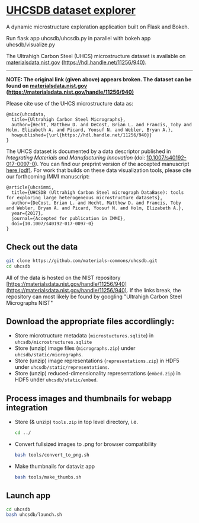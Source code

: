 # [UHCSDB dataset explorer](http://uhcsdb.materials.cmu.edu)
A dynamic microstructure exploration application built on Flask and Bokeh.

Run flask app uhcsdb/uhcsdb.py in parallel with bokeh app uhcsdb/visualize.py

The Ultrahigh Carbon Steel (UHCS) microstructure dataset is available on [materialsdata.nist.gov](https://hdl.handle.net/11256/940) ([https://hdl.handle.net/11256/940)](https://hdl.handle.net/11256/940).

---
**NOTE: The original link (given above) appears broken. The dataset can be found on [materialsdata.nist.gov](https://materialsdata.nist.gov/handle/11256/940) ([https://materialsdata.nist.gov/handle/11256/940)](https://materialsdata.nist.gov/handle/11256/940)**


Please cite use of the UHCS microstructure data as:
```TeX
@misc{uhcsdata,
  title={Ultrahigh Carbon Steel Micrographs},
  author={Hecht, Matthew D. and DeCost, Brian L. and Francis, Toby and Holm, Elizabeth A. and Picard, Yoosuf N. and Webler, Bryan A.},
  howpublished={\url{https://hdl.handle.net/11256/940}}
}
```

The UHCS dataset is documented by a data descriptor published in *Integrating Materials and Manufacturing Innovation* (doi: [10.1007/s40192-017-0097-0](https://dx.doi.org/10.1007/s40192-017-0097-0)).
You can find our preprint version of the accepted manuscript [here (pdf)](https://holmgroup.github.io/publications/uhcs-data.pdf).
For work that builds on these data visualization tools, please cite our forthcoming IMMI manuscript:
```TeX
@article{uhcsimmi,
  title={UHCSDB (Ultrahigh Carbon Steel micrograph DataBase): tools for exploring large heterogeneous microstructure datasets},
  author={DeCost, Brian L. and Hecht, Matthew D. and Francis, Toby  and Webler, Bryan A. and Picard, Yoosuf N. and Holm, Elizabeth A.},
  year={2017},
  journal={Accepted for publication in IMMI},
  doi={10.1007/s40192-017-0097-0}
}
```

## Check out the data

```sh
git clone https://github.com/materials-commons/uhcsdb.git
cd uhcsdb
```

All of the data is hosted on the NIST repository [https://materialsdata.nist.gov/handle/11256/940](https://materialsdata.nist.gov/handle/11256/940). If the links break, the repository can most likely be found by googling "Ultrahigh Carbon Steel Micrographs NIST"

## Download the appropriate files accordlingly:
- Store microtructure metadata (`microstuctures.sqlite`) in `uhcsdb/microstructures.sqlite`
- Store (unzip) image files (`micrographs.zip`) under `uhcsdb/static/micrographs`.
- Store (unzip) image representations (`representations.zip`) in HDF5 under `uhcsdb/static/representations`.
- Store (unzip) reduced-dimensionality representations (`embed.zip`) in HDF5 under `uhcsdb/static/embed`.

## Process images and thumbnails for webapp integration
- Store (& unzip) `tools.zip` in top level directory, i.e. 
  ```sh
  cd ../
  ```
- Convert fullsized images to .png for browser compatibility
  ```sh
  bash tools/convert_to_png.sh
  ```
- Make thumbnails for dataviz app
  ```sh
  bash tools/make_thumbs.sh
  ```

## Launch app
```sh
cd uhcsdb
bash uhcsdb/launch.sh
```





